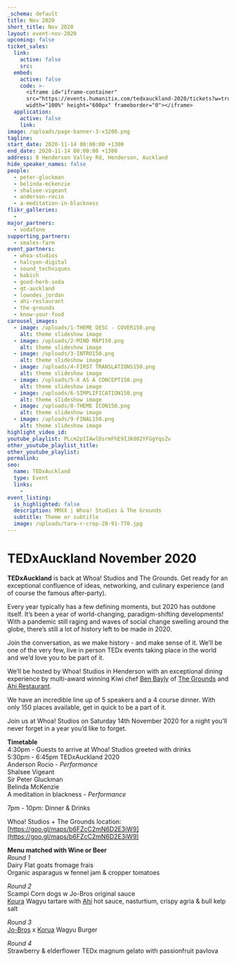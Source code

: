 ```yaml
---
_schema: default
title: Nov 2020
short_title: Nov 2020
layout: event-nov-2020
upcoming: false
ticket_sales:
  link:
    active: false
    src:
  embed:
    active: false
    code: >-
      <iframe id="iframe-container"
      src="https://events.humanitix.com/tedxauckland-2020/tickets?w=true&p=%23e62b1e"
      width="100%" height="600px" frameborder="0"></iframe>
  application:
    active: false
    link:
image: /uploads/page-banner-3-x3200.png
tagline:
start_date: 2020-11-14 00:00:00 +1300
end_date: 2020-11-14 00:00:00 +1300
address: 8 Henderson Valley Rd, Henderson, Auckland
hide_speaker_names: false
people:
  - peter-gluckman
  - belinda-mckenzie
  - shalsee-vigeant
  - anderson-rocio
  - a-meditation-in-blackness
flikr_galleries:
  -
major_partners:
  - vodafone
supporting_partners:
  - smales-farm
event_partners:
  - whoa-studios
  - halcyon-digital
  - sound_techniques
  - babich
  - good-herb-soda
  - qt-auckland
  - lowndes_jordan
  - ahi-restaurant
  - the-grounds
  - know-your-food
carousel_images:
  - image: /uploads/1-THEME DESC - COVER150.png
    alt: theme slideshow image
  - image: /uploads/2-MIND MAP150.png
    alt: theme slideshow image
  - image: /uploads/3-INTRO150.png
    alt: theme slideshow image
  - image: /uploads/4-FIRST TRANSLATIONS150.png
    alt: theme slideshow image
  - image: /uploads/5-X AS A CONCEPT150.png
    alt: theme slideshow image
  - image: /uploads/6-SIMPLIFICATION150.png
    alt: theme slideshow image
  - image: /uploads/8-THEME ICON150.png
    alt: theme slideshow image
  - image: /uploads/9-FINAL150.png
    alt: theme slideshow image
highlight_video_id:
youtube_playlist: PLcm2pIIAwlDsrmFhE9IJKd02YFGgYqsZv
other_youtube_playlist_title:
other_youtube_playlist:
permalink:
seo:
  name: TEDxAuckland
  type: Event
  links:
    -
event_listing:
  is_highlighted: false
  description: MMXX | Whoa! Studios & The Grounds
  subtitle: Theme or subtitle
  image: /uploads/tara-r-crop-20-91-770.jpg
---
```

# TEDxAuckland November 2020

**TEDxAuckland** is back at Whoa\! Studios and The Grounds. Get ready for an exceptional confluence of ideas, networking, and culinary experience (and of course the famous after-party).

Every year typically has a few defining moments, but 2020 has outdone itself. It’s been a year of world-changing, paradigm-shifting developments\! With a pandemic still raging and waves of social change swelling around the globe, there’s still a lot of history left to be made in 2020.

Join the conversation, as we make history - and make sense of it. We’ll be one of the very few, live in person TEDx events taking place in the world and we’d love you to be part of it.

We’ll be hosted by Whoa\! Studios in Henderson with an exceptional dining experience by multi-award winning Kiwi chef [Ben Bayly](https://benbayly.co.nz) of [The Grounds](https://thegrounds.co.nz) and [Ahi Restaurant](https://www.ahirestaurant.co.nz).

We have an incredible line up of 5 speakers and a 4 course dinner. With only 150 places available, get in quick to be a part of it.

Join us at Whoa\! Studios on Saturday 14th November 2020 for a night you’ll never forget in a year you’d like to forget.

**Timetable**<br>4:30pm - Guests to arrive at Whoa\! Studios greeted with drinks<br>5:30pm - 6:45pm TEDxAuckland 2020<br>Anderson Rocio - *Performance*<br>Shalsee Vigeant<br>Sir Peter Gluckman<br>Belinda McKenzie<br>A meditation in blackness - *Performance*

7pm - 10pm: Dinner & Drinks

Whoa\! Studios + The Grounds location: [https://goo.gl/maps/b6FZcC2mN6D2E3iW9](https://goo.gl/maps/b6FZcC2mN6D2E3iW9)

**Menu matched with Wine or Beer**<br>*Round 1*<br>Dairy Flat goats fromage frais<br>Organic asparagus w fennel jam & cropper tomatoes

*Round 2*<br>Scampi Corn dogs w Jo-Bros original sauce<br>[Koura](https://www.koruafood.com) Wagyu tartare with [Ahi](https://www.ahirestaurant.co.nz) hot sauce, nasturtium, crispy agria & bull kelp salt

*Round 3*<br>[Jo-Bros](https://www.jobrosburgers.com) x [Korua](https://www.koruafood.com) Wagyu Burger

*Round 4*<br>Strawberry & elderflower TEDx magnum gelato with passionfruit pavlova